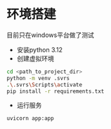 # 环境搭建

目前只在windows平台做了测试

* 安装python 3.12
* 创建虚拟环境
```bash
cd <path_to_project_dir>
python -m venv .svrs
.\.svrs\Scripts\activate
pip install -r requirements.txt
```
* 运行服务
```bash
uvicorn app:app
```
